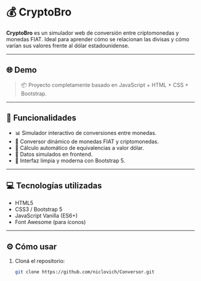 # 💰 CryptoBro

**CryptoBro** es un simulador web de conversión entre criptomonedas y monedas FIAT. Ideal para aprender cómo se relacionan las divisas y cómo varían sus valores frente al dólar estadounidense.

---

## 🌐 Demo

> 📦 Proyecto completamente basado en JavaScript + HTML + CSS + Bootstrap.

---

## 🚀 Funcionalidades

- 📊 Simulador interactivo de conversiones entre monedas.
- 🔁 Conversor dinámico de monedas FIAT y criptomonedas.
- 💸 Cálculo automático de equivalencias a valor dólar.
- 🧠 Datos simulados en frontend.
- 🧩 Interfaz limpia y moderna con Bootstrap 5.

---

## 💻 Tecnologías utilizadas

- HTML5
- CSS3 / Bootstrap 5
- JavaScript Vanilla (ES6+)
- Font Awesome (para íconos)

---

## ⚙️ Cómo usar

1. Cloná el repositorio:
   ```bash
   git clone https://github.com/niclovich/Conversor.git
